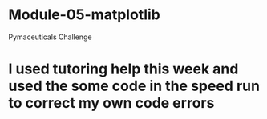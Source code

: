 # Module-05-matplotlib
Pymaceuticals Challenge
# I used tutoring help this week and used the some code in the speed run to correct my own code errors
